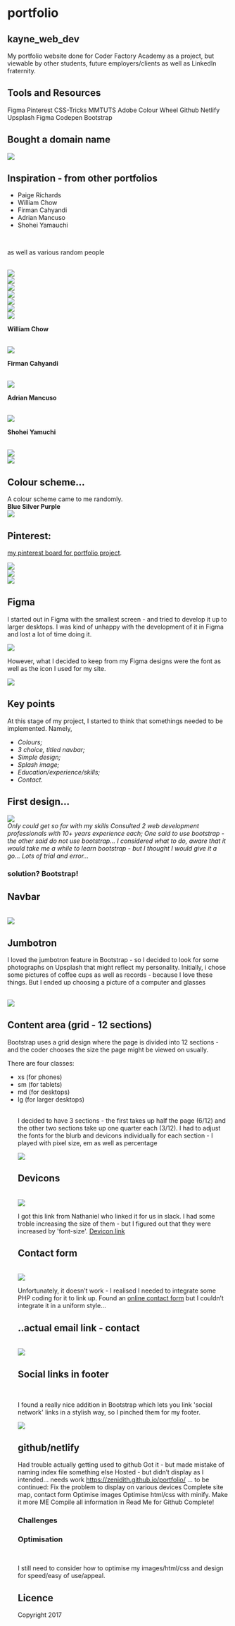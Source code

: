 # portfolio
<h2> kayne_web_dev </h2>

My portfolio website done for Coder Factory Academy as a project, but viewable by other students, future employers/clients as well as LinkedIn fraternity. 

## Tools and Resources


Figma
Pinterest
CSS-Tricks
MMTUTS
Adobe Colour Wheel
Github
Netlify
Upsplash
Figma
Codepen
Bootstrap

## Bought a domain name

<img src="/pictures/1.png">

## Inspiration - from other portfolios

<ul>
<li>Paige Richards</li>
<li>William Chow</li>
<li>Firman Cahyandi</li>
<li>Adrian Mancuso</li>
<li>Shohei Yamauchi</li>
</ul>

<br>

as well as various random people

<br>

<img src="/pictures/2.png">

<br>

<img src="/pictures/3.png">

<br>

<img src="/pictures/4.png">

<br>

<img src="/pictures/5.png">

<br>

<img src="/pictures/6.png">

<br>

<img src="/pictures/7.png">

<br>

<img src="/pictures/8.png">

<br>

<strong>William Chow</strong>

<br>

<img src="/pictures/9.png">

<strong>Firman Cahyandi</strong>

<br>

<img src="/pictures/10.png">

<strong>Adrian Mancuso</strong>

<br>

<img src="/pictures/11.png">

<strong>Shohei Yamuchi</strong>

<br>

<img src="/pictures/12.png">

<br>

<img src="/pictures/13.png">




## Colour scheme...

A colour scheme came to me randomly.
<br>
<strong>
Blue
Silver
Purple
</strong>
<br>
<img src="/pictures/14.png">

## Pinterest:

<a href="https://au.pinterest.com/kaynesheenan/portfolio-website/">my pinterest board for portfolio project</a>.

<img src="/pictures/15.png">
<br>
<img src="/pictures/16.png">
<br>
<img src="/pictures/17.png">

## Figma 

I started out in Figma with the smallest screen - and tried to develop it up to larger desktops. I was kind of unhappy with the development of it in Figma and lost a lot of time doing it. 
<br>

<img src="/pictures/18.png">

However, what I decided to keep from my Figma designs were the font as well as the icon I used for my site.
<br>

<img src="/pictures/19.png">

## Key points


At this stage of my project, I started to think that somethings needed to be implemented. 
Namely, 

<em>
 <ul>
 <li>Colours;</li>
 <li>3 choice, titled navbar;</li>
 <li>Simple design;</li>
 <li>Splash image;</li>
 <li>Education/experience/skills;</li>
 <li>Contact.</li>
 </ul>
</em>

## First design...
<img src="/pictures/20.png">

<br>

<em>
Only could get so far with my skills
Consulted 2 web development professionals with 10+ years experience each;
One said to use bootstrap - the other said do not use bootstrap…
I considered what to do, aware that it would take me a while to learn bootstrap - but I thought I would give it a go…
Lots of trial and error...
</em>
 
 <br>
 
 <h3>solution? Bootstrap!</h3>

## Navbar

<br>

<img src="/pictures/21.png">


## Jumbotron

<p> I loved the jumbotron feature in Bootstrap - so I decided to look for some photographs on Upsplash that might reflect my personality. Initially, i chose some pictures of coffee cups as well as records - because I love these things. But I ended up choosing a picture of a computer and glasses</p>

<br>

<img src="/pictures/22.png">


## Content area (grid - 12 sections)
<p> Bootstrap uses a grid design where the page is divided into 12 sections - and the coder chooses the size the page might be viewed on usually. 

There are four classes:

<ul>
<li>xs (for phones)</li>
<li>sm (for tablets)</li>
<li>md (for desktops)</li>
<li>lg (for larger desktops)</li>

<br>

<p> I decided to have 3 sections - the first takes up half the page (6/12) and the other two sections take up one quarter each (3/12). I had to adjust the fonts for the blurb and devicons individually for each section - I played with pixel size, em as well as percentage</p>

<img src="/pictures/23.png">


## Devicons

<br>

<img src="/pictures/24.png">

<br>

I got this link from Nathaniel who linked it for us in slack. I had some troble increasing the size of them - but I figured out that they were increased by 'font-size'. <a href="http://konpa.github.io/devicon/">Devicon link</a>


## Contact form

<br>

<img src="/pictures/25.png">

Unfortunately, it doesn’t work - I realised I needed to integrate some PHP coding for it to link up. Found an <a href="http://formspree.io/">online contact form</a> but I couldn’t integrate it in a uniform style...

## ..actual email link - contact

<br>

<img src="/pictures/26.png">

## Social links in footer

<br>

I found a really nice addition in Bootstrap which lets you link 'social network' links in a stylish way, so I pinched them for my footer.

<img src="/pictures/27.png">

## github/netlify

Had trouble actually getting used to github
Got it - but made mistake of naming index file something else
Hosted - but didn’t display as I intended… needs work
https://zenidith.github.io/portfolio/
… to be continued:
Fix the problem to display on various devices
Complete site map, contact form
Optimise images
Optimise html/css with minify.
Make it more ME
Compile all information in Read Me for Github
Complete!

### Challenges

### Optimisation

<br>

I still need to consider how to optimise my images/html/css and design for speed/easy of use/appeal.

## Licence


Copyright 2017
